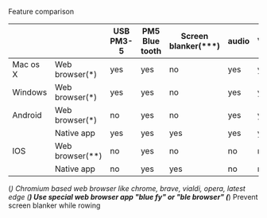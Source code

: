 Feature comparison

|          |                  | USB PM3-5 | PM5 Blue tooth | Screen blanker(***) | audio | Video |
|----------|------------------|-----------|----------------|---------------------|-------|-------|
| Mac os X | Web browser(*)   | yes       | yes            | no                  | yes   | yes   |
| Windows  | Web browser(*)   | yes       | yes            | no                  | yes   | yes   |
| Android  | Web browser(*)   | no        | yes            | no                  | yes   | yes   |
|          | Native app       | yes       | yes            | yes                 | yes   | yes   |
| IOS      | Web browser(**)  | no        | yes            | no                  | no    | no    |
|          | Native app       | no        | yes            | yes                 | no    | no    |

(*) Chromium based web browser like chrome, brave, vialdi, opera, latest edge
(**) Use special web browser app "blue fy"  or "ble browser"
(***) Prevent screen blanker while rowing